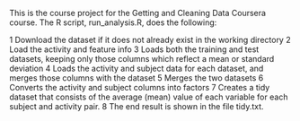 This is the course project for the Getting and Cleaning Data Coursera course. The R script, run_analysis.R, does the following:

1 Download the dataset if it does not already exist in the working directory
2 Load the activity and feature info
3 Loads both the training and test datasets, keeping only those columns which reflect a mean or standard deviation
4 Loads the activity and subject data for each dataset, and merges those columns with the dataset
5 Merges the two datasets
6 Converts the activity and subject columns into factors
7 Creates a tidy dataset that consists of the average (mean) value of each variable for each subject and activity pair.
8 The end result is shown in the file tidy.txt.